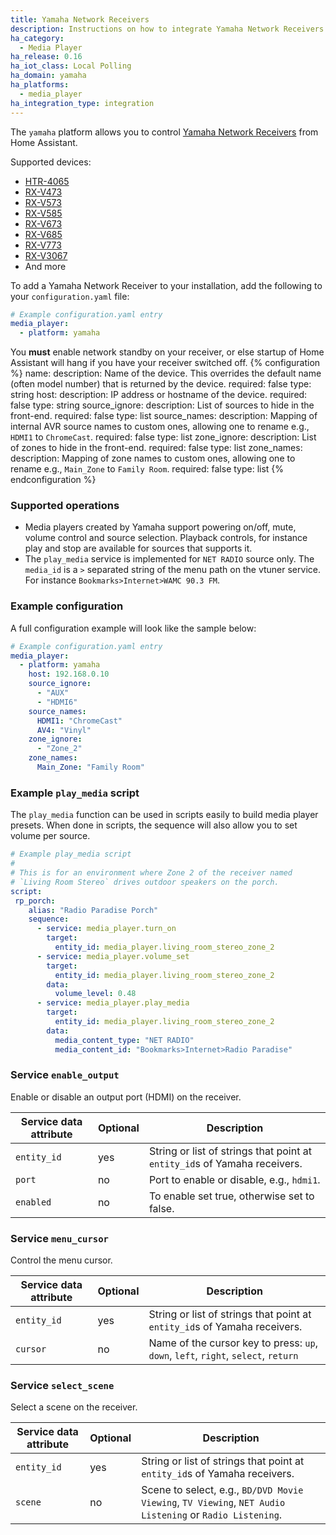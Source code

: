 ```yaml
---
title: Yamaha Network Receivers
description: Instructions on how to integrate Yamaha Network Receivers into Home Assistant.
ha_category:
  - Media Player
ha_release: 0.16
ha_iot_class: Local Polling
ha_domain: yamaha
ha_platforms:
  - media_player
ha_integration_type: integration
---
```


The `yamaha` platform allows you to control [Yamaha Network Receivers](https://usa.yamaha.com/products/audio-visual/av-receivers-amps/rx) from Home Assistant.

Supported devices:

- [HTR-4065](https://www.yamaha.com/cchtr4065/)
- [RX-V473](https://ca.yamaha.com/en/products/audio_visual/av_receivers_amps/rx-v473/specs.html)
- [RX-V573](https://ca.yamaha.com/en/products/audio_visual/av_receivers_amps/rx-v573/specs.html)
- [RX-V585](https://ca.yamaha.com/en/products/audio_visual/av_receivers_amps/rx-v585_u/specs.html)
- [RX-V673](https://ca.yamaha.com/en/products/audio_visual/av_receivers_amps/rx-v673/specs.html)
- [RX-V685](https://ca.yamaha.com/en/products/audio_visual/av_receivers_amps/rx-v585_u/specs.html)
- [RX-V773](https://ca.yamaha.com/en/products/audio_visual/av_receivers_amps/rx-v773/specs.html)
- [RX-V3067](https://ca.yamaha.com/en/products/audio_visual/av_receivers_amps/rx-v3067/specs.html)
- And more

To add a Yamaha Network Receiver to your installation, add the following to your `configuration.yaml` file:

```yaml
# Example configuration.yaml entry
media_player:
  - platform: yamaha
```
You **must** enable network standby on your receiver, or else startup of Home Assistant will hang if you
have your receiver switched off.
{% configuration %}
name:
  description: Name of the device. This overrides the default name (often model number) that is returned by the device.
  required: false
  type: string
host:
  description: IP address or hostname of the device.
  required: false
  type: string
source_ignore:
  description: List of sources to hide in the front-end.
  required: false
  type: list
source_names:
  description: Mapping of internal AVR source names to custom ones, allowing one to rename e.g., `HDMI1` to `ChromeCast`.
  required: false
  type: list
zone_ignore:
  description: List of zones to hide in the front-end.
  required: false
  type: list
zone_names:
  description: Mapping of zone names to custom ones, allowing one to rename e.g., `Main_Zone` to `Family Room`.
  required: false
  type: list
{% endconfiguration %}

### Supported operations

- Media players created by Yamaha support powering on/off, mute,
  volume control and source selection. Playback controls, for instance
  play and stop are available for sources that supports it.
- The `play_media` service is implemented for `NET RADIO` source
  only. The `media_id` is a `>` separated string of the menu path on
  the vtuner service. For instance `Bookmarks>Internet>WAMC 90.3 FM`.

### Example configuration

A full configuration example will look like the sample below:
```yaml
# Example configuration.yaml entry
media_player:
  - platform: yamaha
    host: 192.168.0.10
    source_ignore:
      - "AUX"
      - "HDMI6"
    source_names:
      HDMI1: "ChromeCast"
      AV4: "Vinyl"
    zone_ignore:
      - "Zone_2"
    zone_names:
      Main_Zone: "Family Room"
```

### Example `play_media` script

The `play_media` function can be used in scripts easily to build media
player presets. When done in scripts, the sequence will also allow you
to set volume per source.

```yaml
# Example play_media script
#
# This is for an environment where Zone 2 of the receiver named
# `Living Room Stereo` drives outdoor speakers on the porch.
script:
 rp_porch:
    alias: "Radio Paradise Porch"
    sequence:
      - service: media_player.turn_on
        target:
          entity_id: media_player.living_room_stereo_zone_2
      - service: media_player.volume_set
        target:
          entity_id: media_player.living_room_stereo_zone_2
        data:
          volume_level: 0.48
      - service: media_player.play_media
        target:
          entity_id: media_player.living_room_stereo_zone_2
        data:
          media_content_type: "NET RADIO"
          media_content_id: "Bookmarks>Internet>Radio Paradise"

```

### Service `enable_output`

Enable or disable an output port (HDMI) on the receiver.

| Service data attribute | Optional | Description |
| ---------------------- | -------- | ----------- |
| `entity_id` | yes | String or list of strings that point at `entity_id`s of Yamaha receivers.
| `port` | no | Port to enable or disable, e.g., `hdmi1`.
| `enabled` | no | To enable set true, otherwise set to false.

### Service `menu_cursor`

Control the menu cursor.

| Service data attribute | Optional | Description |
| ---------------------- | -------- | ----------- |
| `entity_id` | yes | String or list of strings that point at `entity_id`s of Yamaha receivers.
| `cursor` | no | Name of the cursor key to press: `up`, `down`, `left`, `right`, `select`, `return`

### Service `select_scene`

Select a scene on the receiver.

| Service data attribute | Optional | Description |
| ---------------------- | -------- | ----------- |
| `entity_id` | yes | String or list of strings that point at `entity_id`s of Yamaha receivers.
| `scene` | no | Scene to select, e.g., `BD/DVD Movie Viewing`, `TV Viewing`, `NET Audio Listening` or `Radio Listening`.

